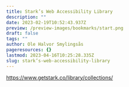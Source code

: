 ```yaml
---
title: Stark’s Web Accessibility Library
description: ""
date: 2023-02-19T10:52:43.937Z
preview: /preview-images/bookmarks/start.png
draft: false
tags: ""
author: Ole Halvor Smylingsås
pageresources: {}
lastmod: 2023-04-16T10:25:28.335Z
slug: stark’s-web-accessibility-library
---
```

<!--more-->
https://www.getstark.co/library/collections/